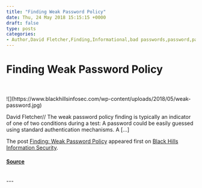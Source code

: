 ```yaml
---
title: "Finding Weak Password Policy"
date: Thu, 24 May 2018 15:15:15 +0000
draft: false
type: posts
categories: 
- Author,David Fletcher,Finding,Informational,bad passwords,password,password policy,weak password
---
```

# Finding Weak Password Policy

<br/>

<br/>
![](https://www.blackhillsinfosec.com/wp-content/uploads/2018/05/weak-password.jpg)

David Fletcher// The weak password policy finding is typically an indicator of one of two conditions during a test: A password could be easily guessed using standard authentication mechanisms. A \[…\]

The post [Finding: Weak Password Policy](https://www.blackhillsinfosec.com/finding-weak-password-policy/) appeared first on [Black Hills Information Security](https://www.blackhillsinfosec.com).

#### [Source](https://www.blackhillsinfosec.com/finding-weak-password-policy/)

<br/>
---
